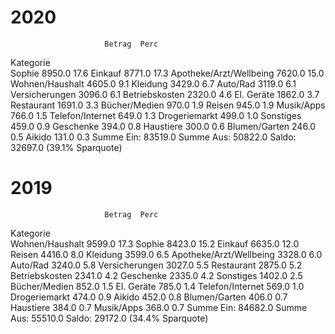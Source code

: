 # 2020

                         Betrag  Perc
Kategorie                            
Sophie                   8950.0  17.6
Einkauf                  8771.0  17.3
Apotheke/Arzt/Wellbeing  7620.0  15.0
Wohnen/Haushalt          4605.0   9.1
Kleidung                 3429.0   6.7
Auto/Rad                 3119.0   6.1
Versicherungen           3096.0   6.1
Betriebskosten           2320.0   4.6
El. Geräte               1862.0   3.7
Restaurant               1691.0   3.3
Bücher/Medien             970.0   1.9
Reisen                    945.0   1.9
Musik/Apps                766.0   1.5
Telefon/Internet          649.0   1.3
Drogeriemarkt             499.0   1.0
Sonstiges                 459.0   0.9
Geschenke                 394.0   0.8
Haustiere                 300.0   0.6
Blumen/Garten             246.0   0.5
Aikido                    131.0   0.3
Summe Ein: 83519.0
Summe Aus: 50822.0
Saldo: 32697.0 (39.1% Sparquote)


# 2019

                         Betrag  Perc
Kategorie                            
Wohnen/Haushalt          9599.0  17.3
Sophie                   8423.0  15.2
Einkauf                  6635.0  12.0
Reisen                   4416.0   8.0
Kleidung                 3599.0   6.5
Apotheke/Arzt/Wellbeing  3328.0   6.0
Auto/Rad                 3240.0   5.8
Versicherungen           3027.0   5.5
Restaurant               2875.0   5.2
Betriebskosten           2341.0   4.2
Geschenke                2335.0   4.2
Sonstiges                1402.0   2.5
Bücher/Medien             852.0   1.5
El. Geräte                785.0   1.4
Telefon/Internet          569.0   1.0
Drogeriemarkt             474.0   0.9
Aikido                    452.0   0.8
Blumen/Garten             406.0   0.7
Haustiere                 384.0   0.7
Musik/Apps                368.0   0.7
Summe Ein: 84682.0
Summe Aus: 55510.0
Saldo: 29172.0 (34.4% Sparquote)